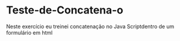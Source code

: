 # Teste-de-Concatena-o
Neste exercício eu treinei concatenação no Java Scriptdentro de um formulário em html
